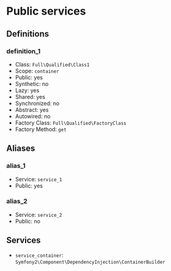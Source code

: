 Public services
===============

Definitions
-----------

### definition_1

- Class: `Full\Qualified\Class1`
- Scope: `container`
- Public: yes
- Synthetic: no
- Lazy: yes
- Shared: yes
- Synchronized: no
- Abstract: yes
- Autowired: no
- Factory Class: `Full\Qualified\FactoryClass`
- Factory Method: `get`


Aliases
-------

### alias_1

- Service: `service_1`
- Public: yes

### alias_2

- Service: `service_2`
- Public: no


Services
--------

- `service_container`: `Symfony2\Component\DependencyInjection\ContainerBuilder`
